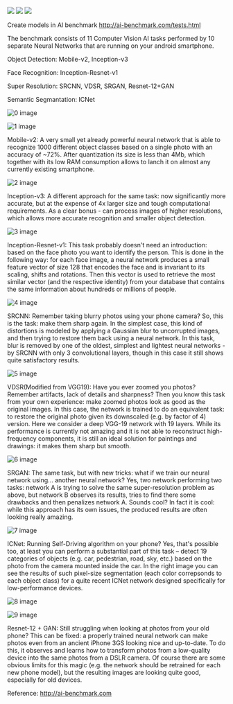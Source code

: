 ![](https://img.shields.io/badge/language-python_keras-orange.svg)
![](https://img.shields.io/badge/Price-FREE-green.svg)
[![](https://img.shields.io/badge/Donate-支付宝|微信|Venmo-blue.svg)](https://github.com/l5shi/__Overview__/tree/master/donate)

Create models in AI benchmark http://ai-benchmark.com/tests.html

The benchmark consists of 11 Computer Vision AI tasks performed by 10 separate Neural Networks that are running on your android smartphone.

Object Detection: Mobile-v2, Inception-v3

Face Recognition: Inception-Resnet-v1

Super Resolution: SRCNN, VDSR, SRGAN, Resnet-12+GAN

Semantic Segmantation: ICNet


![0 image](Model_Structure/Slide11.jpg)

![1 image](Model_Structure/Slide2.jpg)

Mobile-v2: A very small yet already powerful neural network that is able to recognize 1000 different object classes based on a single photo with an accuracy of ~72%. After quantization its size is less than 4Mb, which together with its low RAM consumption allows to lanch it on almost any currently existing smartphone.


![2 image](Model_Structure/Slide3.jpg)


Inception-v3: A different approach for the same task: now significantly more accurate, but at the expense of 4x larger size and tough computational requirements. As a clear bonus - can process images of higher resolutions, which allows more accurate recognition and smaller object detection.

![3 image](Model_Structure/Slide4.jpg)

Inception-Resnet-v1: This task probably doesn't need an introduction: based on the face photo you want to identify the person. This is done in the following way: for each face image, a neural network produces a small feature vector of size 128 that encodes the face and is invariant to its scaling, shifts and rotations. Then this vector is used to retrieve the most similar vector (and the respective identity) from your database that contains the same information about hundreds or millions of people. 

![4 image](Model_Structure/Slide5.jpg)

SRCNN: Remember taking blurry photos using your phone camera? So, this is the task: make them sharp again. In the simplest case, this kind of distortions is modeled by applying a Gaussian blur to uncorrupted images, and then trying to restore them back using a neural network. In this task, blur is removed by one of the oldest, simplest and lightest neural networks - by SRCNN with only 3 convolutional layers, though in this case it still shows quite satisfactory results.

![5 image](Model_Structure/Slide6.jpg)

VDSR(Modified from VGG19): Have you ever zoomed you photos? Remember artifacts, lack of details and sharpness? Then you know this task from your own experience: make zoomed photos look as good as the original images. In this case, the network is trained to do an equivalent task: to restore the original photo given its downscaled (e.g. by factor of 4) version. Here we consider a deep VGG-19 network with 19 layers. While its performance is currently not amazing and it is not able to reconstruct high-frequency components, it is still an ideal solution for paintings and drawings: it makes them sharp but smooth.


![6 image](Model_Structure/Slide7.jpg)

SRGAN: The same task, but with new tricks: what if we train our neural network using... another neural network? Yes, two network performing two tasks: network A is trying to solve the same super-resolution problem as above, but network B observes its results, tries to find there some drawbacks and then penalizes network A. Sounds cool? In fact it is cool: while this approach has its own issues, the produced results are often looking really amazing.


![7 image](Model_Structure/Slide8.jpg)

ICNet: Running Self-Driving algorithm on your phone? Yes, that's possible too, at least you can perform a substantial part of this task – detect 19 categories of objects (e.g. car, pedestrian, road, sky, etc.) based on the photo from the camera mounted inside the car. In the right image you can see the results of such pixel-size segmentation (each color correpsonds to each object class) for a quite recent ICNet network designed specifically for low-performance devices.


![8 image](Model_Structure/Slide9.jpg)



![9 image](Model_Structure/Slide10.jpg)


Resnet-12 + GAN: Still struggling when looking at photos from your old phone? This can be fixed: a properly trained neural network can make photos even from an ancient iPhone 3GS looking nice and up-to-date. To do this, it observes and learns how to transform photos from a low-quality device into the same photos from a DSLR camera. Of course there are some obvious limits for this magic (e.g. the network should be retrained for each new phone model), but the resulting images are looking quite good, especially for old devices.

Reference: http://ai-benchmark.com
